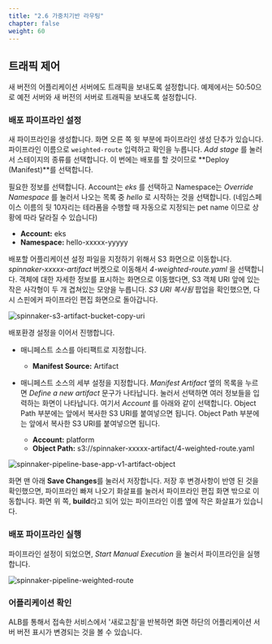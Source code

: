 ```yaml
---
title: "2.6 가중치기반 라우팅"
chapter: false
weight: 60
---
```


## 트래픽 제어

새 버전의 어플리케이션 서버에도 트래픽을 보내도록 설정합니다. 예제에서는 50:50으로 예전 서버와 새 버전의 서버로 트래픽을 보내도록 설정합니다.

### 배포 파이프라인 설정

새 파이프라인을 생성합니다. 화면 오른 쪽 윗 부분에 파이프라인 생성 단추가 있습니다. 파이프라인 이름으로 `weighted-route` 입력하고 확인을 누릅니다. *Add stage* 를 눌러서 스테이지의 종류를 선택합니다. 이 번에는 배포를 할 것이므로 **Deploy (Manifest)**를 선택합니다.

필요한 정보를 선택합니다. Account는 *eks* 를 선택하고 Namespace는 *Override Namespace* 를 눌러서 나오는 목록 중 *hello* 로 시작하는 것을 선택합니다. (네임스페이스 이름의 뒷 10자리는 테라폼을 수행할 때 자동으로 지정되는 pet name 이므로 상황에 따라 달라질 수 있습니다)

 - **Account:** eks
 - **Namespace:** hello-xxxxx-yyyyy

배포할 어플리케이션 설정 파일을 지정하기 위해서 S3 화면으로 이동합니다. *spinnaker-xxxxx-artifact* 버켓으로 이동해서 *4-weighted-route.yaml* 을 선택합니다. 객체에 대한 자세한 정보를 표시하는 화면으로 이동했다면, S3 객체 URI 앞에 있는 작은 사각형이 두 개 겹쳐있는 모양을 누릅니다. *S3 URI 복사됨* 팝업을 확인했으면, 다시 스핀에커 파이프라인 편집 화면으로 돌아갑니다.

![spinnaker-s3-artifact-bucket-copy-uri](/images/spinnaker/s3-artifact-bucket-copy-uri.png)

배포환경 설정을 이어서 진행합니다.

 + 매니페스트 소스를 아티팩트로 지정합니다.
   - **Manifest Source:** Artifact

 + 매니페스트 소스의 세부 설정을 지정합니다. *Manifest Artifact* 옆의 목록을 누르면 *Define a new artifact* 문구가 나타납니다. 눌러서 선택하면 여러 정보들을 입력하는 화면이 나타납니다. 여기서 *Account* 를 아래와 같이 선택합니다. Object Path 부분에는 앞에서 복사한 S3 URI를 붙여넣으면 됩니다. Object Path 부분에는 앞에서 복사한 S3 URI를 붙여넣으면 됩니다.
   - **Account:** platform
   - **Object Path:** s3://spinnaker-xxxxx-artifact/4-weighted-route.yaml

![spinnaker-pipeline-base-app-v1-artifact-object](/images/spinnaker/pipeline-base-app-v1-artifact-object.png)

화면 맨 아래 **Save Changes**를 눌러서 저장합니다.
저장 후 변경사항이 반영 된 것을 확인했으면, 파이프라인 빠져 나오기 화살표를 눌러서 파이프라인 편집 화면 밖으로 이동합니다. 화면 위 쪽, **build**라고 되어 있는 파이프라인 이름 옆에 작은 화살표가 있습니다.

### 배포 파이프라인 실행

파이프라인 설정이 되었으면, *Start Manual Execution* 을 눌러서 파이프라인을 실행합니다.

![spinnaker-pipeline-weighted-route](/images/spinnaker/pipeline-weighted-route.png)

### 어플리케이션 확인

ALB를 통해서 접속한 서비스에서 '새로고침'을 반복하면 화면 하단의 어플리케이션 서버 버전 표시가 변경되는 것을 볼 수 있습니다.